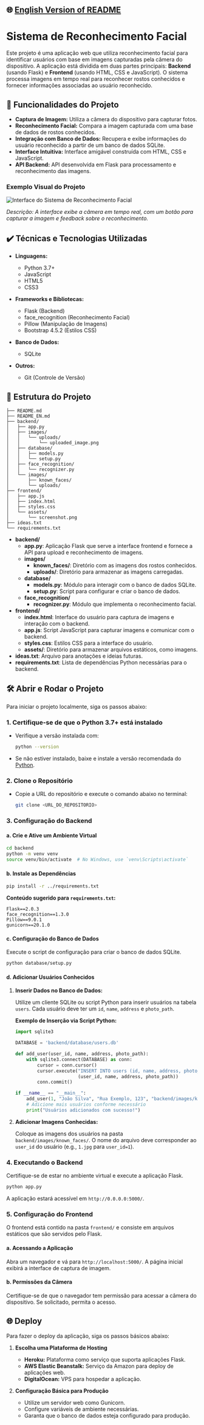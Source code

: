 ## 🌐 [English Version of README](README_EN.md)

# Sistema de Reconhecimento Facial

Este projeto é uma aplicação web que utiliza reconhecimento facial para identificar usuários com base em imagens capturadas pela câmera do dispositivo. A aplicação está dividida em duas partes principais: **Backend** (usando Flask) e **Frontend** (usando HTML, CSS e JavaScript). O sistema processa imagens em tempo real para reconhecer rostos conhecidos e fornecer informações associadas ao usuário reconhecido.

## 🔨 Funcionalidades do Projeto

- **Captura de Imagem:** Utiliza a câmera do dispositivo para capturar fotos.
- **Reconhecimento Facial:** Compara a imagem capturada com uma base de dados de rostos conhecidos.
- **Integração com Banco de Dados:** Recupera e exibe informações do usuário reconhecido a partir de um banco de dados SQLite.
- **Interface Intuitiva:** Interface amigável construída com HTML, CSS e JavaScript.
- **API Backend:** API desenvolvida em Flask para processamento e reconhecimento das imagens.

### Exemplo Visual do Projeto

![Interface do Sistema de Reconhecimento Facial](frontend/assets/screenshot.png)

*Descrição: A interface exibe a câmera em tempo real, com um botão para capturar a imagem e feedback sobre o reconhecimento.*

## ✔️ Técnicas e Tecnologias Utilizadas

- **Linguagens:**
    - Python 3.7+
    - JavaScript
    - HTML5
    - CSS3

- **Frameworks e Bibliotecas:**
    - Flask (Backend)
    - face_recognition (Reconhecimento Facial)
    - Pillow (Manipulação de Imagens)
    - Bootstrap 4.5.2 (Estilos CSS)

- **Banco de Dados:**
    - SQLite

- **Outros:**
    - Git (Controle de Versão)

## 📁 Estrutura do Projeto

```
├── README.md
├── README_EN.md
├── backend/
│   ├── app.py
│   ├── images/
│   │   └── uploads/
│   │       └── uploaded_image.png
│   ├── database/
│   │   ├── models.py
│   │   └── setup.py
│   ├── face_recognition/
│   │   └── recognizer.py
│   └── images/
│       ├── known_faces/
│       └── uploads/
├── frontend/
│   ├── app.js
│   ├── index.html
│   ├── styles.css
│   └── assets/
│       └── screenshot.png
├── ideas.txt
└── requirements.txt
```

- **backend/**
    - **app.py**: Aplicação Flask que serve a interface frontend e fornece a API para upload e reconhecimento de imagens.
    - **images/**
        - **known_faces/**: Diretório com as imagens dos rostos conhecidos.
        - **uploads/**: Diretório para armazenar as imagens carregadas.
    - **database/**
        - **models.py**: Módulo para interagir com o banco de dados SQLite.
        - **setup.py**: Script para configurar e criar o banco de dados.
    - **face_recognition/**
        - **recognizer.py**: Módulo que implementa o reconhecimento facial.
- **frontend/**
    - **index.html**: Interface do usuário para captura de imagens e interação com o backend.
    - **app.js**: Script JavaScript para capturar imagens e comunicar com o backend.
    - **styles.css**: Estilos CSS para a interface do usuário.
    - **assets/**: Diretório para armazenar arquivos estáticos, como imagens.
- **ideas.txt**: Arquivo para anotações e ideias futuras.
- **requirements.txt**: Lista de dependências Python necessárias para o backend.

## 🛠️ Abrir e Rodar o Projeto

Para iniciar o projeto localmente, siga os passos abaixo:

### 1. **Certifique-se de que o Python 3.7+ está instalado**

- Verifique a versão instalada com:

  ```bash
  python --version
  ```

- Se não estiver instalado, baixe e instale a versão recomendada do [Python](https://www.python.org/downloads/).

### 2. **Clone o Repositório**

- Copie a URL do repositório e execute o comando abaixo no terminal:

  ```bash
  git clone <URL_DO_REPOSITORIO>
  ```

### 3. **Configuração do Backend**

#### a. **Crie e Ative um Ambiente Virtual**

```bash
cd backend
python -m venv venv
source venv/bin/activate  # No Windows, use `venv\Scripts\activate`
```

#### b. **Instale as Dependências**

```bash
pip install -r ../requirements.txt
```

**Conteúdo sugerido para `requirements.txt`:**

```plaintext
Flask==2.0.3
face_recognition==1.3.0
Pillow==9.0.1
gunicorn==20.1.0
```

#### c. **Configuração do Banco de Dados**

Execute o script de configuração para criar o banco de dados SQLite.

```bash
python database/setup.py
```

#### d. **Adicionar Usuários Conhecidos**

1. **Inserir Dados no Banco de Dados:**

   Utilize um cliente SQLite ou script Python para inserir usuários na tabela `users`. Cada usuário deve ter um `id`, `name`, `address` e `photo_path`.

   **Exemplo de Inserção via Script Python:**

   ```python
   import sqlite3

   DATABASE = 'backend/database/users.db'

   def add_user(user_id, name, address, photo_path):
       with sqlite3.connect(DATABASE) as conn:
           cursor = conn.cursor()
           cursor.execute("INSERT INTO users (id, name, address, photo_path) VALUES (?, ?, ?, ?)",
                          (user_id, name, address, photo_path))
           conn.commit()

   if __name__ == "__main__":
       add_user(1, "João Silva", "Rua Exemplo, 123", "backend/images/known_faces/1.jpg")
       # Adicione mais usuários conforme necessário
       print("Usuários adicionados com sucesso!")
   ```

2. **Adicionar Imagens Conhecidas:**

   Coloque as imagens dos usuários na pasta `backend/images/known_faces/`. O nome do arquivo deve corresponder ao `user_id` do usuário (e.g., `1.jpg` para `user_id=1`).

### 4. **Executando o Backend**

Certifique-se de estar no ambiente virtual e execute a aplicação Flask.

```bash
python app.py
```

A aplicação estará acessível em `http://0.0.0.0:5000/`.

### 5. **Configuração do Frontend**

O frontend está contido na pasta `frontend/` e consiste em arquivos estáticos que são servidos pelo Flask.

#### a. **Acessando a Aplicação**

Abra um navegador e vá para `http://localhost:5000/`. A página inicial exibirá a interface de captura de imagem.

#### b. **Permissões da Câmera**

Certifique-se de que o navegador tem permissão para acessar a câmera do dispositivo. Se solicitado, permita o acesso.

## 🌐 Deploy

Para fazer o deploy da aplicação, siga os passos básicos abaixo:

1. **Escolha uma Plataforma de Hosting**
    - **Heroku:** Plataforma como serviço que suporta aplicações Flask.
    - **AWS Elastic Beanstalk:** Serviço da Amazon para deploy de aplicações web.
    - **DigitalOcean:** VPS para hospedar a aplicação.

2. **Configuração Básica para Produção**
    - Utilize um servidor web como Gunicorn.
    - Configure variáveis de ambiente necessárias.
    - Garanta que o banco de dados esteja configurado para produção.

